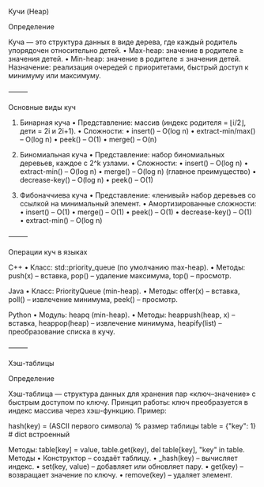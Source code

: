 Кучи (Heap)

Определение

Куча — это структура данных в виде дерева, где каждый родитель упорядочен относительно детей.
 • Max-heap: значение в родителе ≥ значения детей.
 • Min-heap: значение в родителе ≤ значения детей.
Назначение: реализация очередей с приоритетами, быстрый доступ к минимуму или максимуму.

⸻

Основные виды куч

1. Бинарная куча
 • Представление: массив (индекс родителя = ⌊i/2⌋, дети = 2i и 2i+1).
 • Сложности:
 • insert() – O(log n)
 • extract-min/max() – O(log n)
 • peek() – O(1)
 • merge() – O(n)



2. Биномиальная куча
 • Представление: набор биномиальных деревьев, каждое с 2^k узлами.
 • Сложности:
 • insert() – O(log n)
 • extract-min() – O(log n)
 • merge() – O(log n) (главное преимущество)
 • decrease-key() – O(log n)
 • peek() – O(1)



3. Фибоначчиева куча
 • Представление: «ленивый» набор деревьев со ссылкой на минимальный элемент.
 • Амортизированные сложности:
 • insert() – O(1)
 • merge() – O(1)
 • peek() – O(1)
 • decrease-key() – O(1)
 • extract-min() – O(log n)

⸻

Операции куч в языках

C++
 • Класс: std::priority_queue (по умолчанию max-heap).
 • Методы: push(x) – вставка, pop() – удаление максимума, top() – просмотр.

Java
 • Класс: PriorityQueue<E> (min-heap).
 • Методы: offer(x) – вставка, poll() – извлечение минимума, peek() – просмотр.

Python
 • Модуль: heapq (min-heap).
 • Методы: heappush(heap, x) – вставка, heappop(heap) – извлечение минимума, heapify(list) – преобразование списка в кучу.

⸻

Хэш-таблицы

Определение

Хэш-таблица — структура данных для хранения пар «ключ–значение» с быстрым доступом по ключу.
Принцип работы: ключ преобразуется в индекс массива через хэш-функцию. Пример:

hash(key) = (ASCII первого символа) % размер таблицы
table = {"key": 1}  # dict встроенный

Методы: table[key] = value, table.get(key), del table[key], "key" in table.
Методы
 • Конструктор – создаёт таблицу.
 • _hash(key) – вычисляет индекс.
 • set(key, value) – добавляет или обновляет пару.
 • get(key) – возвращает значение по ключу.
 • remove(key) – удаляет элемент.
